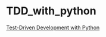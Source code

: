 # TDD_with_python


[Test-Driven Development with Python](http://chimera.labs.oreilly.com/books/1234000000754/index.html)

